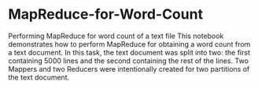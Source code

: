 # MapReduce-for-Word-Count
Performing MapReduce for word count of a text file
This notebook demonstrates how to perform MapReduce for obtaining a word count from a text document. 
In this task, the text document was split into two: the first containing 5000 lines and the second containing the rest of the lines. Two Mappers and two Reducers were intentionally created for two partitions of the text document.
